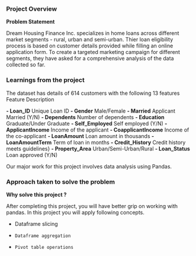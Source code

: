 ### Project Overview

 **Problem Statement**

Dream Housing Finance Inc. specializes in home loans across different market segments - rural, urban and semi-urban. Thier loan eligibility process is based on customer details provided while filling an online application form. To create a targeted marketing campaign for different segments, they have asked for a comprehensive analysis of the data collected so far.


### Learnings from the project

 The dataset has details of 614 customers with the following 13 features
Feature 	Description

**- Loan_ID** 	                Unique Loan ID
**- Gender** 	                Male/Female
**- Married** 	                Applicant Married (Y/N)
**- Dependents**                 Number of dependents
**- Education** 	                Graduate/Under Graduate
**- Self_Employed** 	        Self employed (Y/N)
**- ApplicantIncome** 	Income of the applicant
**- CoapplicantIncome**    Income of the co-applicant
**- LoanAmount** 	        Loan amount in thousands
**- LoanAmountTerm**      Term of loan in months
**- Credit_History** 	        Credit history meets guidelines}
**- Property_Area** 	        Urban/Semi-Urban/Rural
**- Loan_Status** 	        Loan approved (Y/N)

Our major work for this project involves data analysis using Pandas. 


### Approach taken to solve the problem

 **Why solve this project ?**

After completing this project, you will have better grip on working with pandas. In this project you will apply following concepts.

-   Dataframe slicing
-     Dataframe aggregation
-     Pivot table operations



